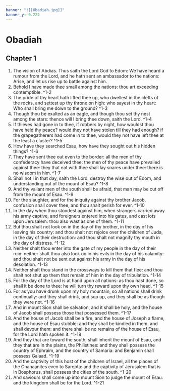 ```yaml
---
banner: "![[Obadiah.jpg]]"
banner_y: 0.224
---
```


# Obadiah

## Chapter 1
1. The vision of Abdias. Thus saith the Lord God to Edom: We have heard a rumour from the Lord, and he hath sent an ambassador to the nations: Arise, and let us rise up to battle against him.
2. Behold I have made thee small among the nations: thou art exceeding contemptible. ^1-2
3. The pride of thy heart hath lifted thee up, who dwellest in the clefts of the rocks, and settest up thy throne on high: who sayest in thy heart: Who shall bring me down to the ground? ^1-3
4. Though thou be exalted as an eagle, and though thou set thy nest among the stars: thence will I bring thee down, saith the Lord. ^1-4
5. If thieves had gone in to thee, if robbers by night, how wouldst thou have held thy peace? would they not have stolen till they had enough? if the grapegatherers had come in to thee, would they not have left thee at the least a cluster? ^1-5
6. How have they searched Esau, how have they sought out his hidden things? ^1-6
7. They have sent thee out even to the border: all the men of thy confederacy have deceived thee: the men of thy peace have prevailed against thee: they that eat with thee shall lay snares under thee: there is no wisdom in him. ^1-7
8. Shall not I in that day, saith the Lord, destroy the wise out of Edom, and understanding out of the mount of Esau? ^1-8
9. And thy valiant men of the south shall be afraid, that man may be cut off from the mount of Esau. ^1-9
10. For the slaughter, and for the iniquity against thy brother Jacob, confusion shall cover thee, and thou shalt perish for ever. ^1-10
11. In the day when thou stoodest against him, when strangers carried away his army captive, and foreigners entered into his gates, and cast lots upon Jerusalem: thou also wast as one of them. ^1-11
12. But thou shalt not look on in the day of thy brother, in the day of his leaving his country: and thou shalt not rejoice over the children of Juda, in the day of their destruction: and thou shalt not magnify thy mouth in the day of distress. ^1-12
13. Neither shalt thou enter into the gate of my people in the day of their ruin: neither shalt thou also look on in his evils in the day of his calamity: and thou shalt not be sent out against his army in the day of his desolation. ^1-13
14. Neither shalt thou stand in the crossways to kill them that flee: and thou shalt not shut up them that remain of him in the day of tribulation. ^1-14
15. For the day of the Lord is at hand upon all nations: as thou hast done, so shall it be done to thee: he will turn thy reward upon thy own head. ^1-15
16. For as you have drunk upon my holy mountain, so all nations shall drink continually: and they shall drink, and sup up, and they shall be as though they were not. ^1-16
17. And in mount Sion shall be salvation, and it shall be holy, and the house of Jacob shall possess those that possessed them. ^1-17
18. And the house of Jacob shall be a fire, and the house of Joseph a flame, and the house of Esau stubble: and they shall be kindled in them, and shall devour them: and there shall be no remains of the house of Esau, for the Lord hath spoken it. ^1-18
19. And they that are toward the south, shall inherit the mount of Esau, and they that are in the plains, the Philistines: and they shall possess the country of Ephraim, and the country of Samaria: and Benjamin shall possess Galaad. ^1-19
20. And the captivity of this host of the children of Israel, all the places of the Chanaanites even to Sarepta: and the captivity of Jerusalem that is in Bosphorus, shall possess the cities of the south. ^1-20
21. And saviours shall come up into mount Sion to judge the mount of Esau: and the kingdom shall be for the Lord.  ^1-21